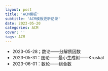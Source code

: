 ```yaml
---
layout: post
title: 'ACM模板'
subtitle: 'ACM模板更新记录'
date: 2023-05-20
categories: ACM
cover: ''
tags: ACM
---
```


- 2023-05-28；数论——分解质因数    
- 2023-05-31：图论——最小生成树——Kruskal
- 2023-06-01：数论——组合数

